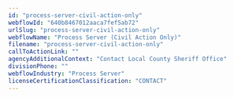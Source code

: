 ```yaml
---
id: "process-server-civil-action-only"
webflowId: "640b8467012aaca7fef5ab72"
urlSlug: "process-server-civil-action-only"
webflowName: "Process Server (Civil Action Only)"
filename: "process-server-civil-action-only"
callToActionLink: ""
agencyAdditionalContext: "Contact Local County Sheriff Office"
divisionPhone: ""
webflowIndustry: "Process Server"
licenseCertificationClassification: "CONTACT"
---
```

